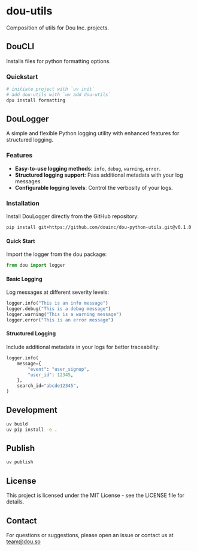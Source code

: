 # dou-utils

Composition of utils for Dou Inc. projects.

## DouCLI

Installs files for python formatting options.

### Quickstart

```bash
# initiate project with `uv init`
# add dou-utils with `uv add dou-utils`
dpu install formatting
```

## DouLogger

A simple and flexible Python logging utility with enhanced features for structured logging.

### Features

- **Easy-to-use logging methods**: `info`, `debug`, `warning`, `error`.
- **Structured logging support**: Pass additional metadata with your log messages.
- **Configurable logging levels**: Control the verbosity of your logs.

### Installation

Install DouLogger directly from the GitHub repository:

```bash
pip install git+https://github.com/douinc/dou-python-utils.git@v0.1.0
```

#### Quick Start

Import the logger from the dou package:

```python
from dou import logger
```

#### Basic Logging

Log messages at different severity levels:

```python
logger.info("This is an info message")
logger.debug("This is a debug message")
logger.warning("This is a warning message")
logger.error("This is an error message")
```

#### Structured Logging

Include additional metadata in your logs for better traceability:

```python
logger.info(
    message={
        "event": "user_signup",
        "user_id": 12345,
    },
    search_id="abcde12345",
)
```

## Development

```bash
uv build
uv pip install -e .
```

## Publish

```bash
uv publish
```

## License

This project is licensed under the MIT License - see the LICENSE file for details.

## Contact

For questions or suggestions, please open an issue or contact us at team@dou.so

